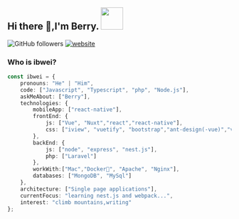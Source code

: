 <h2> Hi there 👋,I'm Berry. <img src="https://media.giphy.com/media/12oufCB0MyZ1Go/giphy.gif" width="50"></h2>

![GitHub followers](https://img.shields.io/github/followers/ibwei?label=Follow&style=social) [![website](https://img.shields.io/badge/Website-46a2f1.svg?&style=flat-square&logo=Google-Chrome&logoColor=white&link=https://me.ibwei.com/)](http://me.ibwei.com/)

### Who is ibwei?

```typescript
const ibwei = {
    pronouns: "He" | "Him",
    code: ["Javascript", "Typescript", "php", "Node.js"],
    askMeAbout: ["Berry"],
    technologies: {
        mobileApp: ["react-native"],
        frontEnd: {
            js: ["Vue", "Nuxt","react","react-native"],
            css: ["iview", "vuetify", "bootstrap","ant-design(-vue)","vant"]
        },
        backEnd: {
            js: ["node", "express", "nest.js"],
            php: ["Laravel"]
        },
        workWith:["Mac","Docker🐳", "Apache", "Nginx"],
        databases: ["MongoDB", "MySql"]
    },
    architecture: ["Single page applications"],
    currentFocus: "learning nest.js and webpack...",
    interest: "climb mountains,writing"
};
```
